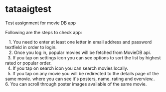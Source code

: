 # tataaigtest
Test assignment for movie DB app

Following are the steps to check app: 

   1. You need to enter at least one letter in email address and password textfield in order to login.<br />  
   2. Once you log in, popular movies will be fetched from MovieDB api.<br />
   3. If you tap on settings icon you can see options to sort the list by highest rated or popular order.<br />
   4. If you tap on search icon you can search movies locally.<br />
   5. If you tap on any movie you will be redirected to the details page of the same movie. where you can see it's posters, name. rating and overview..<br />
   6. You can scroll through poster images available of the same movie.
